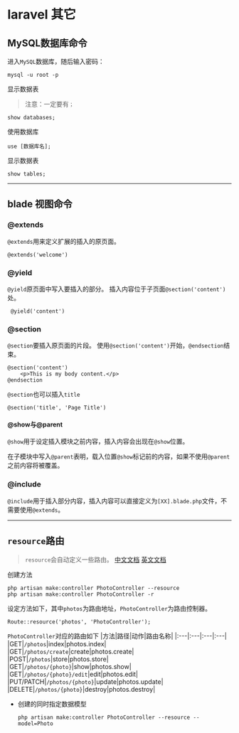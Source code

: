 # laravel 其它

## MySQL数据库命令

进入`MySQL`数据库，随后输入密码：
```
mysql -u root -p
```
显示数据表
>注意：一定要有`；`

```
show databases;
```
使用数据库
```
use [数据库名];
```
显示数据表
```
show tables;
```
----

## blade 视图命令

### @extends
`@extends`用来定义扩展的插入的原页面。
```
@extends('welcome')
```

### @yield
`@yield`原页面中写入要插入的部分。
插入内容位于子页面`@section('content')`处。
```
 @yield('content')
```
### @section
`@section`要插入原页面的片段。
使用`@section('content')`开始，`@endsection`结束。
```
@section('content')
    <p>This is my body content.</p>
@endsection
```
`@section`也可以插入`title`
```
@section('title', 'Page Title')
```

#### @show与@parent

`@show`用于设定插入模块之前内容，插入内容会出现在`@show`位置。

在子模块中写入`@parent`表明，载入位置`@show`标记前的内容，如果不使用`@parent`之前内容将被覆盖。

### @include
`@include`用于插入部分内容，插入内容可以直接定义为`[XX].blade.php`文件，不需要使用`@extends`。

----

## `resource`路由

>`resource`会自动定义一些路由。
> [中文文档](http://laravelacademy.org/post/6745.html)
> [英文文档](https://laravel.com/docs/5.4/controllers)

创建方法
```
php artisan make:controller PhotoController --resource
php artisan make:controller PhotoController -r
```

设定方法如下，其中`photos`为路由地址，`PhotoController`为路由控制器。
```
Route::resource('photos', 'PhotoController');
```
`PhotoController`对应的路由如下
|方法|路径|动作|路由名称|
|:---|:---|:---|:---|
|GET|`/photos`|index|photos.index|
|GET|`/photos/create`|create|photos.create|
|POST|`/photos`|store|photos.store|
|GET|`/photos/{photo}`|show|photos.show|
|GET|`/photos/{photo}/edit`|edit|photos.edit|
|PUT/PATCH|`/photos/{photo}`|update|photos.update|
|DELETE|`/photos/{photo}`|destroy|photos.destroy|

* 创建的同时指定数据模型
  ```
  php artisan make:controller PhotoController --resource --model=Photo
  ```
